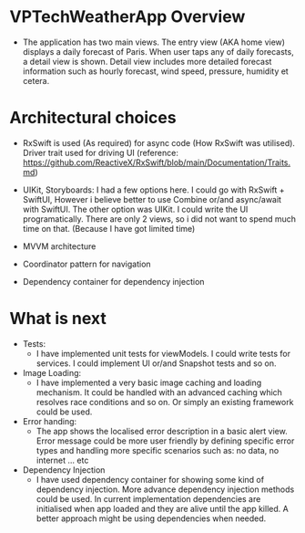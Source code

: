 # VPTechWeatherApp Overview

- The application has two main views. The entry view (AKA home view) displays a daily forecast of Paris.
When user taps any of daily forecasts, a detail view is shown. Detail view includes
more detailed forecast information such as hourly forecast, wind speed, pressure, humidity et cetera.

# Architectural choices

- RxSwift is used (As required) for async code (How RxSwift was utilised). 
Driver trait used for driving UI (reference: https://github.com/ReactiveX/RxSwift/blob/main/Documentation/Traits.md)
    
- UIKit, Storyboards: I had a few options here. I could go with RxSwift + SwiftUI,
However i believe better to use Combine or/and async/await with SwiftUI. The other option was UIKit.
I could write the UI programatically. There are only 2 views, so i did not want to spend much time on that.
(Because I have got limited time)

- MVVM architecture
- Coordinator pattern for navigation
- Dependency container for dependency injection

# What is next

- Tests:
    - I have implemented unit tests for viewModels. I could write tests for services.
    I could implement UI or/and Snapshot tests and so on.
- Image Loading: 
    - I have implemented a very basic image caching and loading mechanism.
    It could be handled with an advanced caching which resolves race conditions and so on. 
    Or simply an existing framework could be used.
- Error handing: 
    - The app shows the localised error description in a basic alert view.
    Error message could be more user friendly by defining specific error types and handling
    more specific scenarios such as: no data, no internet ... etc 
- Dependency Injection
    - I have used dependency container for showing some kind of dependency injection. More advance dependency 
    injection methods could be used. In current implementation dependencies are initialised when app loaded and they are
    alive until the app killed. A better approach might be using dependencies when needed.


